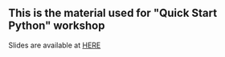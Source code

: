 ## This is the material used for "Quick Start Python" workshop

Slides are available at [HERE](https://docs.google.com/presentation/d/1UeNbR_Aypq_JQsyOHrrOCWm3zraZqogcz8vDqSc1CYc/edit?usp=sharing)


